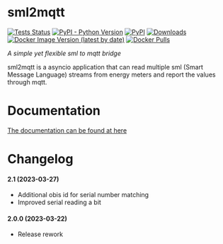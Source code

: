 # sml2mqtt
[![Tests Status](https://github.com/spacemanspiff2007/sml2mqtt/workflows/Tests/badge.svg)](https://github.com/spacemanspiff2007/sml2mqtt/actions?query=workflow%3ATests)
[![PyPI - Python Version](https://img.shields.io/pypi/pyversions/sml2mqtt)](https://pypi.org/project/sml2mqtt/)
[![PyPI](https://img.shields.io/pypi/v/sml2mqtt)](https://pypi.org/project/sml2mqtt/)
[![Downloads](https://pepy.tech/badge/sml2mqtt/month)](https://pepy.tech/project/sml2mqtt)
[![Docker Image Version (latest by date)](https://img.shields.io/docker/v/spacemanspiff2007/sml2mqtt?label=docker)](https://hub.docker.com/r/spacemanspiff2007/sml2mqtt)
[![Docker Pulls](https://img.shields.io/docker/pulls/spacemanspiff2007/sml2mqtt)](https://hub.docker.com/r/spacemanspiff2007/sml2mqtt)

_A simple yet flexible sml to mqtt bridge_


sml2mqtt is a asyncio application that can read multiple sml (Smart Message Language) streams
from energy meters and report the values through mqtt.


# Documentation
[The documentation can be found at here](https://sml2mqtt.readthedocs.io)


# Changelog
#### 2.1 (2023-03-27)
- Additional obis id for serial number matching
- Improved serial reading a bit

#### 2.0.0 (2023-03-22)
- Release rework

